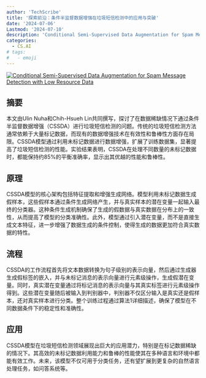 ```yaml
---
author: 'TechScribe'
title: '探索前沿：条件半监督数据增强在垃圾短信检测中的应用与突破'
date: '2024-07-06'
Lastmod: '2024-07-10'
description: 'Conditional Semi-Supervised Data Augmentation for Spam Message Detection with Low Resource Data'
categories:
  - CS.AI
# tags:
#   - emoji
---
```


[![Conditional Semi-Supervised Data Augmentation for Spam Message Detection with Low Resource Data](https://arxiv-research-1301205113.cos.ap-guangzhou.myqcloud.com/images/2407.04990v1.pdf_0.jpg)](https://arxiv.org/abs/2407.04990v1)

## 摘要

本文由Ulin Nuha和Chih-Hsueh Lin共同撰写，探讨了在数据稀缺情况下通过条件半监督数据增强（CSSDA）进行垃圾短信检测的问题。传统的垃圾短信检测方法通常依赖于大量标记数据，而现有的数据增强技术在有效性和鲁棒性方面存在局限。CSSDA模型通过利用未标记数据进行数据增强，扩展了训练数据集，显著提高了垃圾短信检测的性能。实验结果表明，CSSDA在处理不同数量的未标记数据时，都能保持约85%的平衡准确率，显示出其优越的性能和鲁棒性。<!--more-->

## 原理

CSSDA模型的核心架构包括特征提取和增强生成网络。模型利用未标记数据生成假样本，这些假样本通过条件生成网络产生，并与真实样本的潜在变量一起输入最终的分类器。这种条件生成机制确保了生成的假数据与真实数据在分布上的一致性，从而提高了模型的分类准确性。此外，模型通过引入潜在变量，而不是直接生成文本特征，进一步增强了数据生成的条件控制，使得生成的数据更加符合真实数据的特性。

## 流程

CSSDA的工作流程首先将文本数据转换为句子级别的表示向量，然后通过生成器生成假标签的嵌入，并与未标记消息的表示向量进行元素级操作，生成假潜在变量。同时，真实潜在变量通过将标记消息的表示向量与其真实标签进行元素级操作得到。这些潜在变量随后被输入到判别器中，判别器不仅区分输入是真实还是假样本，还对真实样本进行分类。整个训练过程通过算法1详细描述，确保了模型在不同数据条件下的稳定性和准确性。

## 应用

CSSDA模型在垃圾短信检测领域展现出巨大的应用潜力，特别是在标记数据稀缺的情况下。其高效的未标记数据利用能力和鲁棒的性能使其在多种语言和环境中都能有效工作。未来，该模型不仅可用于分类任务，还有望扩展到更复杂的自然语言处理任务，如问答系统等。